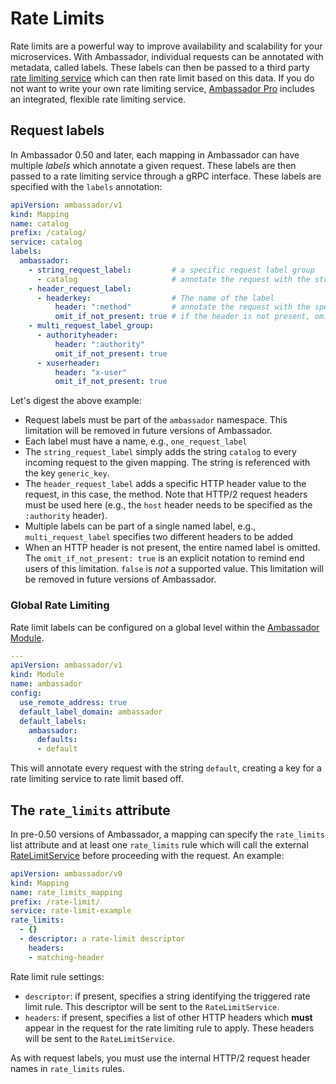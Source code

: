 # Rate Limits

Rate limits are a powerful way to improve availability and scalability for your microservices. With Ambassador, individual requests can be annotated with metadata, called labels.  These labels can then be passed to a third party [rate limiting service](/services/rate-limit-service) which can then rate limit based on this data. If you do not want to write your own rate limiting service, [Ambassador Pro](https://www.getambassador.io/pro) includes an integrated, flexible rate limiting service.

## Request labels

In Ambassador 0.50 and later, each mapping in Ambassador can have multiple *labels* which annotate a given request. These labels are then passed to a rate limiting service through a gRPC interface. These labels are specified with the `labels` annotation:

```yaml
apiVersion: ambassador/v1
kind: Mapping
name: catalog
prefix: /catalog/
service: catalog
labels:
  ambassador:
    - string_request_label:         # a specific request label group
      - catalog                     # annotate the request with the string `catalog`
    - header_request_label:
      - headerkey:                  # The name of the label
          header: ":method"         # annotate the request with the specific HTTP method used
          omit_if_not_present: true # if the header is not present, omit the label
    - multi_request_label_group:
      - authorityheader:
          header: ":authority"
          omit_if_not_present: true
      - xuserheader:
          header: "x-user"
          omit_if_not_present: true
```

Let's digest the above example:

* Request labels must be part of the `ambassador` namespace. This limitation will be removed in future versions of Ambassador.
* Each label must have a name, e.g., `one_request_label`
* The `string_request_label` simply adds the string `catalog` to every incoming request to the given mapping. The string is referenced with the key `generic_key`.
* The `header_request_label` adds a specific HTTP header value to the request, in this case, the method. Note that HTTP/2 request headers must be used here (e.g., the `host` header needs to be specified as the `:authority` header).
* Multiple labels can be part of a single named label, e.g., `multi_request_label` specifies two different headers to be added
* When an HTTP header is not present, the entire named label is omitted. The `omit_if_not_present: true` is an explicit notation to remind end users of this limitation. `false` is *not* a supported value. This limitation will be removed in future versions of Ambassador.

### Global Rate Limiting
Rate limit labels can be configured on a global level within the [Ambassador Module](/reference/modules#the-ambassador-module).

```yaml
---
apiVersion: ambassador/v1
kind: Module
name: ambassador
config:
  use_remote_address: true
  default_label_domain: ambassador
  default_labels:
    ambassador:
      defaults:
      - default
```

This will annotate every request with the string `default`, creating a key for a rate limiting service to rate limit based off. 

## The `rate_limits` attribute

In pre-0.50 versions of Ambassador, a mapping can specify the `rate_limits` list attribute and at least one `rate_limits` rule which will call the external [RateLimitService](/reference/services/rate-limit-service) before proceeding with the request. An example:

```yaml
apiVersion: ambassador/v0
kind: Mapping
name: rate_limits_mapping
prefix: /rate-limit/
service: rate-limit-example
rate_limits:
  - {}
  - descriptor: a rate-limit descriptor
    headers:
    - matching-header
```

Rate limit rule settings:

- `descriptor`: if present, specifies a string identifying the triggered rate limit rule. This descriptor will be sent to the `RateLimitService`.
- `headers`: if present, specifies a list of other HTTP headers which **must** appear in the request for the rate limiting rule to apply. These headers will be sent to the `RateLimitService`.

As with request labels, you must use the internal HTTP/2 request header names in `rate_limits` rules.